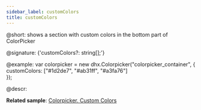 ```yaml
---
sidebar_label: customColors
title: customColors
---          
```


@short: shows a section with custom colors in the bottom part of ColorPicker

@signature: {'customColors?: string[];'}

@example: 
var colorpicker = new dhx.Colorpicker("colorpicker_container", {
	customColors: ["#1d2de7", "#ab31ff", "#a3fa76"]					
});

@descr: 

**Related sample**: [Colorpicker. Custom Colors](https://snippet.dhtmlx.com/zf88vxd1)

[comment]: # (@related: colorpicker/how_to_start.md#initialize-colorpicker)
